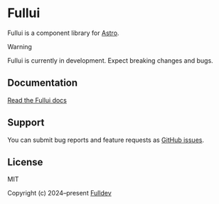 # Fullui

Fullui is a component library for [Astro][astro].

> [!WARNING]  
> Fullui is currently in development. Expect breaking changes and bugs.

## Documentation

[Read the Fullui docs][docs]

## Support

You can submit bug reports and feature requests as [GitHub issues][issues].

## License

MIT

Copyright (c) 2024–present [Fulldev][fulldev]

[astro]: https://astro.build/
[docs]: https://fullui.dev/
[fulldev]: https://full.dev/
[issues]: https://github.com/fullui/ui/issues/
